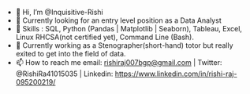 - 👋 Hi, I’m @Inquisitive-Rishi
- 👀 Currently looking for an entry level position as a Data Analyst
- 🌱 Skills : SQL, Python (Pandas | Matplotlib | Seaborn), Tableau, Excel, Linux RHCSA(not certified yet), Command Line (Bash).
- 💞️ Currently working as a Stenographer(short-hand) totor but really exited to get into the field of data.
- 📫 How to reach me email: rishiraj007bgp@gmail.com | Twitter: @RishiRa41015035 | Linkedin: https://www.linkedin.com/in/rishi-raj-095200219/

<!---
Inquisitive-Rishi/Inquisitive-Rishi is a ✨ special ✨ repository because its `README.md` (this file) appears on your GitHub profile.
You can click the Preview link to take a look at your changes.
--->
